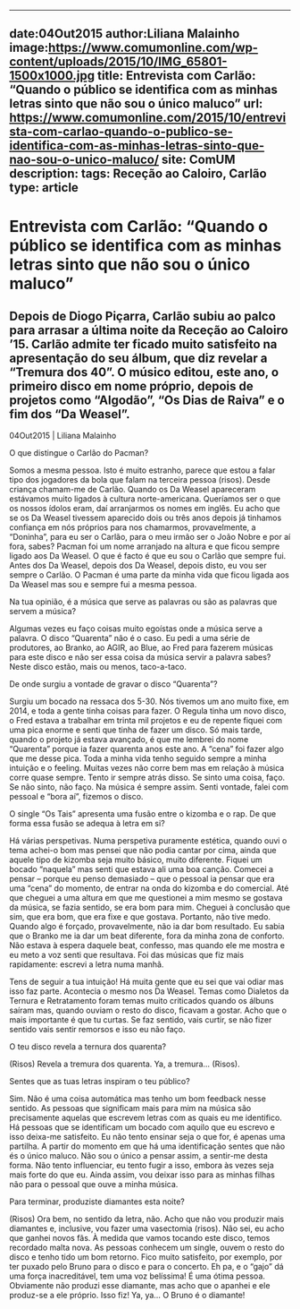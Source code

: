 
---
date:04Out2015
author:Liliana Malainho
image:https://www.comumonline.com/wp-content/uploads/2015/10/IMG_65801-1500x1000.jpg
title: Entrevista com Carlão: “Quando o público se identifica com as minhas letras sinto que não sou o único maluco”
url: https://www.comumonline.com/2015/10/entrevista-com-carlao-quando-o-publico-se-identifica-com-as-minhas-letras-sinto-que-nao-sou-o-unico-maluco/
site: ComUM
description: 
tags: Receção ao Caloiro, Carlão
type: article
---


# Entrevista com Carlão: “Quando o público se identifica com as minhas letras sinto que não sou o único maluco”

## Depois de Diogo Piçarra, Carlão subiu ao palco para arrasar a última noite da Receção ao Caloiro ’15. Carlão admite ter ficado muito satisfeito na apresentação do seu álbum, que diz revelar a “Tremura dos 40”. O músico editou, este ano, o primeiro disco em nome próprio, depois de projetos como “Algodão”, “Os Dias de Raiva” e o fim dos “Da Weasel”.

04Out2015 | Liliana Malainho

O que distingue o Carlão do Pacman?

Somos a mesma pessoa. Isto é muito estranho, parece que estou a falar tipo dos jogadores da bola que falam na terceira pessoa (risos). Desde criança chamam-me de Carlão. Quando os Da Weasel apareceram estávamos muito ligados à cultura norte-americana. Queríamos ser o que os nossos ídolos eram, daí arranjarmos os nomes em inglês. Eu acho que se os Da Weasel tivessem aparecido dois ou três anos depois já tinhamos confiança em nós próprios para nos chamarmos, provavelmente, a “Doninha”, para eu ser o Carlão, para o meu irmão ser o João Nobre e por aí fora, sabes? Pacman foi um nome arranjado na altura e que ficou sempre ligado aos Da Weasel. O que é facto é que eu sou o Carlão que sempre fui. Antes dos Da Weasel, depois dos Da Weasel, depois disto, eu vou ser sempre o Carlão. O Pacman é uma parte da minha vida que ficou ligada aos Da Weasel mas sou e sempre fui a mesma pessoa.

Na tua opinião, é a música que serve as palavras ou são as palavras que servem a música?

Algumas vezes eu faço coisas muito egoístas onde a música serve a palavra. O disco “Quarenta” não é o caso. Eu pedi a uma série de produtores, ao Branko, ao AGIR, ao Blue, ao Fred para fazerem músicas para este disco e não ser essa coisa da música servir a palavra sabes? Neste disco estão, mais ou menos, taco-a-taco.

De onde surgiu a vontade de gravar o disco “Quarenta”?

Surgiu um bocado na ressaca dos 5-30. Nós tivemos um ano muito fixe, em 2014, e toda a gente tinha coisas para fazer. O Regula tinha um novo disco, o Fred estava a trabalhar em trinta mil projetos e eu de repente fiquei com uma pica enorme e senti que tinha de fazer um disco. Só mais tarde, quando o projeto já estava avançado, é que me lembrei do nome “Quarenta” porque ia fazer quarenta anos este ano. A “cena” foi fazer algo que me desse pica. Toda a minha vida tenho seguido sempre a minha intuição e o feeling. Muitas vezes não corre bem mas em relação à música corre quase sempre. Tento ir sempre atrás disso. Se sinto uma coisa, faço. Se não sinto, não faço. Na música é sempre assim. Senti vontade, falei com pessoal e “bora aí”, fizemos o disco.



O single “Os Tais” apresenta uma fusão entre o kizomba e o rap. De que forma essa fusão se adequa à letra em si?

Há várias perspetivas. Numa perspetiva puramente estética, quando ouvi o tema achei-o bom mas pensei que não podia cantar por cima, ainda que aquele tipo de kizomba seja muito básico, muito diferente. Fiquei um bocado “naquela” mas senti que estava ali uma boa canção. Comecei a pensar – porque eu penso demasiado – que o pessoal ia pensar que era uma “cena” do momento, de entrar na onda do kizomba e do comercial. Até que cheguei a uma altura em que me questionei a mim mesmo se gostava da música, se fazia sentido, se era bom para mim. Cheguei à conclusão que sim, que era bom, que era fixe e que gostava. Portanto, não tive medo. Quando algo é forçado, provavelmente, não ia dar bom resultado. Eu sabia que o Branko me ia dar um beat diferente, fora da minha zona de conforto. Não estava à espera daquele beat, confesso, mas quando ele me mostra e eu meto a voz senti que resultava. Foi das músicas que fiz mais rapidamente: escrevi a letra numa manhã.

Tens de seguir a tua intuição! Há muita gente que eu sei que vai odiar mas isso faz parte. Acontecia o mesmo nos Da Weasel. Temas como Dialetos da Ternura e Retratamento foram temas muito criticados quando os álbuns saíram mas, quando ouviam o resto do disco, ficavam a gostar. Acho que o mais importante é que tu curtas. Se faz sentido, vais curtir, se não fizer sentido vais sentir remorsos e isso eu não faço.

O teu disco revela a ternura dos quarenta?

(Risos) Revela a tremura dos quarenta. Ya, a tremura… (Risos).

Sentes que as tuas letras inspiram o teu público?

Sim. Não é uma coisa automática mas tenho um bom feedback nesse sentido. As pessoas que significam mais para mim na música são precisamente aquelas que escrevem letras com as quais eu me identifico. Há pessoas que se identificam um bocado com aquilo que eu escrevo e isso deixa-me satisfeito. Eu não tento ensinar seja o que for, é apenas uma partilha. A partir do momento em que há uma identificação sentes que não és o único maluco. Não sou o único a pensar assim, a sentir-me desta forma. Não tento influenciar, eu tento fugir a isso, embora às vezes seja mais forte do que eu. Ainda assim, vou deixar isso para as minhas filhas não para o pessoal que ouve a minha música.

Para terminar, produziste diamantes esta noite?

(Risos) Ora bem, no sentido da letra, não. Acho que não vou produzir mais diamantes e, inclusive, vou fazer uma vasectomia (risos). Não sei, eu acho que ganhei novos fãs. À medida que vamos tocando este disco, temos recordado malta nova. As pessoas conhecem um single, ouvem o resto do disco e tenho tido um bom retorno. Fico muito satisfeito, por exemplo, por ter puxado pelo Bruno para o disco e para o concerto. Eh pa, e o “gajo” dá uma força inacreditável, tem uma voz belíssima! É uma ótima pessoa. Obviamente não produzi esse diamante, mas acho que o apanhei e ele produz-se a ele próprio. Isso fiz! Ya, ya… O Bruno é o diamante!


